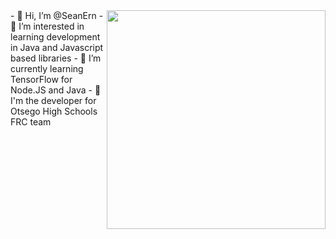 <img align='right' width="350" src="https://github-readme-stats.vercel.app/api?username=SeanErn&show_icons=true&theme=tokyonight">
- 👋 Hi, I’m @SeanErn
- 👀 I’m interested in learning development in Java and Javascript based libraries
- 🌱 I’m currently learning TensorFlow for Node.JS and Java
- 🤖 I'm the developer for Otsego High Schools FRC team
<!---
SeanErn/SeanErn is a ✨ special ✨ repository because its `README.md` (this file) appears on your GitHub profile.
You can click the Preview link to take a look at your changes.
--->
